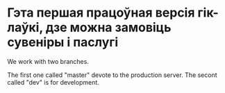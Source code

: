 # Гэта першая працоўная версія гік-лаўкі, дзе можна замовіць сувеніры і паслугі

We work with two branches. 

The first one called "master" devote to the production server.
The secont called "dev" is for development.
